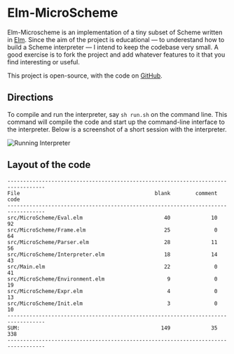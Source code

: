 # Elm-MicroScheme

Elm-Microscheme is an implementation of a tiny
subset of Scheme written in [Elm](https://elm-lang.org).
Since the aim of the project is educational — to underestand
how to build a Scheme interpreter — I intend to 
keep the codebase very small. A good exercise is to 
fork the project and 
add whatever features to it that you find interesting
or useful.

This project is open-source, with the code
on [GitHub](https://github.com/jxxcarlson/elm-scheme).

## Directions

To compile and run the interpreter, say `sh run.sh` 
on the command line.  This command will compile 
the code and start up the command-line interface
to the interpreter.  Below is a screenshot of 
a short session with the interpreter. 



![Running Interpreter](https://imagedelivery.net/9U-0Y4sEzXlO6BXzTnQnYQ/44526732-a41a-4f69-54a5-82785d9cbd00/public)


## Layout of the code


```text
----------------------------------------------------------------------------------
File                                           blank        comment           code
----------------------------------------------------------------------------------
src/MicroScheme/Eval.elm                          40             10             92
src/MicroScheme/Frame.elm                         25              0             64
src/MicroScheme/Parser.elm                        28             11             56
src/MicroScheme/Interpreter.elm                   18             14             43
src/Main.elm                                      22              0             41
src/MicroScheme/Environment.elm                    9              0             19
src/MicroScheme/Expr.elm                           4              0             13
src/MicroScheme/Init.elm                           3              0             10
----------------------------------------------------------------------------------
SUM:                                             149             35            338
----------------------------------------------------------------------------------
```



